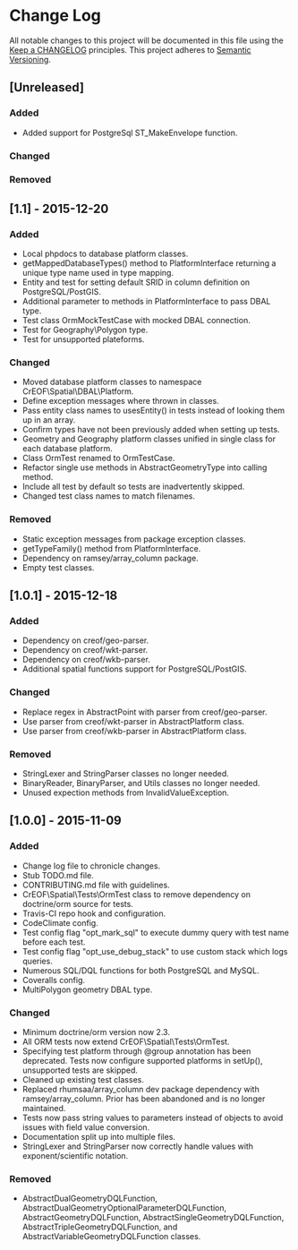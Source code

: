 # Change Log
All notable changes to this project will be documented in this file using the [Keep a CHANGELOG](http://keepachangelog.com/) principles.
This project adheres to [Semantic Versioning](http://semver.org/).

## [Unreleased]
### Added
- Added support for PostgreSql ST_MakeEnvelope function.
### Changed
### Removed

## [1.1] - 2015-12-20
### Added
- Local phpdocs to database platform classes.
- getMappedDatabaseTypes() method to PlatformInterface returning a unique type name used in type mapping.
- Entity and test for setting default SRID in column definition on PostgreSQL/PostGIS.
- Additional parameter to methods in PlatformInterface to pass DBAL type.
- Test class OrmMockTestCase with mocked DBAL connection.
- Test for Geography\Polygon type.
- Test for unsupported plateforms.

### Changed
- Moved database platform classes to namespace CrEOF\Spatial\DBAL\Platform.
- Define exception messages where thrown in classes.
- Pass entity class names to usesEntity() in tests instead of looking them up in an array.
- Confirm types have not been previously added when setting up tests.
- Geometry and Geography platform classes unified in single class for each database platform.
- Class OrmTest renamed to OrmTestCase.
- Refactor single use methods in AbstractGeometryType into calling method.
- Include all test by default so tests are inadvertently skipped.
- Changed test class names to match filenames.

### Removed
- Static exception messages from package exception classes.
- getTypeFamily() method from PlatformInterface.
- Dependency on ramsey/array_column package.
- Empty test classes.

## [1.0.1] - 2015-12-18
### Added
- Dependency on creof/geo-parser.
- Dependency on creof/wkt-parser.
- Dependency on creof/wkb-parser.
- Additional spatial functions support for PostgreSQL/PostGIS.

### Changed
- Replace regex in AbstractPoint with parser from creof/geo-parser.
- Use parser from creof/wkt-parser in AbstractPlatform class.
- Use parser from creof/wkb-parser in AbstractPlatform class.

### Removed
- StringLexer and StringParser classes no longer needed.
- BinaryReader, BinaryParser, and Utils classes no longer needed.
- Unused expection methods from InvalidValueException.

## [1.0.0] - 2015-11-09
### Added
- Change log file to chronicle changes.
- Stub TODO.md file.
- CONTRIBUTING.md file with guidelines.
- CrEOF\Spatial\Tests\OrmTest class to remove dependency on doctrine/orm source for tests.
- Travis-CI repo hook and configuration.
- CodeClimate config.
- Test config flag "opt_mark_sql" to execute dummy query with test name before each test.
- Test config flag "opt_use_debug_stack" to use custom stack which logs queries.
- Numerous SQL/DQL functions for both PostgreSQL and MySQL.
- Coveralls config.
- MultiPolygon geometry DBAL type.

### Changed
- Minimum doctrine/orm version now 2.3.
- All ORM tests now extend CrEOF\Spatial\Tests\OrmTest.
- Specifying test platform through @group annotation has been deprecated. Tests now configure supported platforms in setUp(), unsupported tests are skipped.
- Cleaned up existing test classes.
- Replaced rhumsaa/array_column dev package dependency with ramsey/array_column. Prior has been abandoned and is no longer maintained.
- Tests now pass string values to parameters instead of objects to avoid issues with field value conversion.
- Documentation split up into multiple files.
- StringLexer and StringParser now correctly handle values with exponent/scientific notation.

### Removed
- AbstractDualGeometryDQLFunction, AbstractDualGeometryOptionalParameterDQLFunction, AbstractGeometryDQLFunction, AbstractSingleGeometryDQLFunction, AbstractTripleGeometryDQLFunction, and AbstractVariableGeometryDQLFunction classes. 

